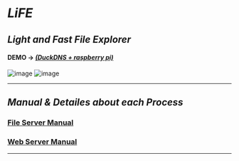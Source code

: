 # _LiFE_
## _**Li**ght and **F**ast **F**ile **E**xplorer_
#### DEMO &rarr; [_(DuckDNS + raspberry pi)_](https://bylife.duckdns.org:55551/)  
![image](https://user-images.githubusercontent.com/57353430/179510031-f75e617d-5da7-4baa-a524-d0422b5c5620.png)
![image](https://user-images.githubusercontent.com/57353430/179510180-55dbbff2-36f8-4393-9c34-e90080305c7d.png)
___________________________________
## *Manual & Detailes about each Process*  
### [File Server Manual](file_server/README.md)  
### [Web Server Manual](web_server/README.md)  
____________________________________
